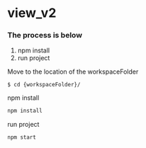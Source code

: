 # view_v2

### The process is below

1. npm install
2. run project

Move to the location of the workspaceFolder

```
$ cd {workspaceFolder}/
```
npm install

```bash
npm install
```
run project

```bash
npm start
```

